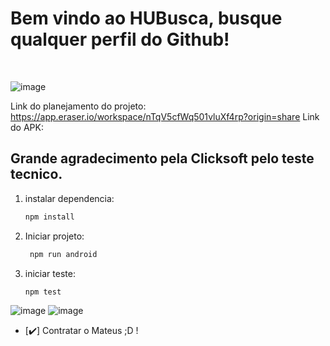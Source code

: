 <h1>Bem vindo ao HUBusca, busque qualquer perfil do Github!</h1></br>


![image](https://github.com/Mateuscruz19/HUBusca/assets/110851026/c58f459e-c46e-4bbb-8a46-09d67696b1de)

Link do planejamento do projeto: https://app.eraser.io/workspace/nTqV5cfWq501vluXf4rp?origin=share
Link do APK:

 <h2>Grande agradecimento pela Clicksoft pelo teste tecnico.</h2>
 
1. instalar dependencia:
   ```bash
   npm install
   ```

2. Iniciar projeto:

   ```bash
    npm run android
   ```

3. iniciar teste:

   ```bash
   npm test
   ```
   
![image](https://github.com/Mateuscruz19/HUBusca/assets/110851026/d678d1b7-6db9-4af7-aafe-fce343ada4e2)
![image](https://github.com/Mateuscruz19/HUBusca/assets/110851026/e93849f1-718e-4e7d-a49f-7410d05ea2cc)


- [✔️] Contratar o Mateus ;D ! 
